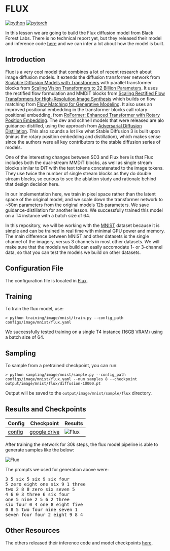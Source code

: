 # FLUX

[![python](https://img.shields.io/badge/Python-3.9-3776AB.svg?style=flat&logo=python&logoColor=white)](https://www.python.org)
[![pytorch](https://img.shields.io/badge/PyTorch-2.0.0-EE4C2C.svg?style=flat&logo=pytorch)](https://pytorch.org)

In this lesson we are going to build the Flux diffusion model from Black Forest Labs. There is no technical report yet, but they released their model and inference code [here](https://github.com/black-forest-labs/flux) and we can infer a lot about how the model is built.

## Introduction 
Flux is a very cool model that combines a lot of recent research about image diffusion models. It extends the diffusion transformer network from [Scalable Diffusion Models with Transformers](https://arxiv.org/abs/2212.09748) with parallel transformer blocks from [Scaling Vision Transformers to 22 Billion Parameters](https://arxiv.org/abs/2302.05442). It uses the rectified flow formulation and MMDiT blocks from [Scaling Rectified Flow Transformers for High-Resolution Image Synthesis](https://arxiv.org/abs/2403.03206) which builds on flow matching from [Flow Matching for Generative Modeling](https://arxiv.org/abs/2210.02747). It also uses an improved positional embedding in the transformer blocks call rotary positional embedding, from [RoFormer: Enhanced Transformer with Rotary Position Embedding](https://arxiv.org/abs/2104.09864). The dev and schnell models that were released are alo guidance-distilled, using the approach from [Adversarial Diffusion Distillation](https://arxiv.org/abs/2311.17042). This also sounds a lot like what Stable Diffusion 3 is built upon (minus the rotary position embedding and distillation), which makes sense since the authors were all key contributors to the stable diffusion series of models.

One of the interesting changes between SD3 and Flux here is that Flux includes both the dual-stream MMDiT blocks, as well as single stream blocks similar to DiT with the text tokens concatenated to the image tokens. They use twice the number of single stream blocks as they do double stream blocks, so curious to see the ablation study and rationale behind that design decision here.

In our implementation here, we train in pixel space rather than the latent space of the original model, and we scale down the transformer network to ~50m parameters from the original models 12b parameters. We save guidance-distillation for another lesson. We successfully trained this model on a T4 instance with a batch size of 64.

In this repository, we will be working with the [MNIST](https://en.wikipedia.org/wiki/MNIST_database) dataset because it is simple and can be trained in real time with minimal GPU power and memory. The main difference between MNIST and other datasets is the single channel of the imagery, versus 3 channels in most other datasets. We will make sure that the models we build can easily accomodate 1- or 3-channel data, so that you can test the models we build on other datasets.

## Configuration File

The configuration file is located in [Flux](https://github.com/swookey-thinky/xdiffusion/blob/main/configs/image/mnist/flux.yaml).

## Training

To train the flux model, use:

```
> python training/image/mnist/train.py --config_path configs/image/mnist/flux.yaml
```

We successfully tested training on a single T4 instance (16GB VRAM) using a batch size of 64.

## Sampling

To sample from a pretrained checkpoint, you can run:

```
> python sampling/image/mnist/sample.py --config_path configs/image/mnist/flux.yaml --num_samples 8 --checkpoint output/image/mnist/flux/diffusion-10000.pt
```

Output will be saved to the `output/image/mnist/sample/flux` directory.

## Results and Checkpoints

| Config | Checkpoint | Results
| ------ | ---------- | -------
| [config](https://github.com/swookey-thinky/xdiffusion/blob/main/configs/image/mnist/flux.yaml) | [google drive](https://drive.google.com/file/d/1atzhtv-kRegnabROGZs6olxuVONiRQKI/view?usp=sharing) | ![Flux](https://drive.google.com/uc?export=view&id=1_r8poe1SJxf8UtT4mmQaTT378m26hD-F)


After training the network for 30k steps, the flux model pipeline is able to generate samples like the below:

![Flux](https://drive.google.com/uc?export=view&id=1_r8poe1SJxf8UtT4mmQaTT378m26hD-F)

The prompts we used for generation above were:

<pre>
3 5 six 5 six 9 six four 
5 zero eight one six 9 1 three 
two 2 8 8 zero six seven 5 
4 6 0 3 three 6 six four 
one 5 nine 2 5 6 2 three 
six four 0 4 one 8 eight five 
0 8 5 two four nine seven 1 
seven four four 2 eight 9 8 4 
</pre>

## Other Resources

The others released their inference code and model checkpoints [here](https://github.com/black-forest-labs/flux).